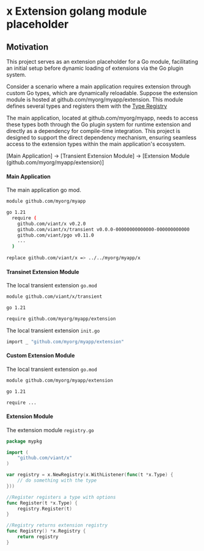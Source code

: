 # x Extension golang module placeholder

## Motivation

This project serves as an extension placeholder for a Go module, facilitating an initial setup before dynamic loading of extensions via the Go plugin system.

Consider a scenario where a main application requires extension through custom Go types, which are dynamically reloadable. 
Suppose the extension module is hosted at github.com/myorg/myapp/extension. 
This module defines several types and registers them with the [Type Registry](extension/registry.go)

The main application, located at github.com/myorg/myapp, needs to access these types both through the Go plugin system for runtime extension and directly as a dependency for compile-time integration. 
This project is designed to support the direct dependency mechanism, ensuring seamless access to the extension types within the main application's ecosystem.


[Main Application] -> [Transient Extension Module] -> [Extension Module (github.com/myorg/myapp/extension)]


#### Main Application

The main application go mod.  
```bash
module github.com/myorg/myapp

go 1.21
  require (
    github.com/viant/x v0.2.0
    github.com/viant/x/transient v0.0.0-00000000000000-000000000000
    github.com/viant/pgo v0.11.0
    ...
  )
    
replace github.com/viant/x => ../../myorg/myapp/x
```

#### Transinet Extension Module

The local transient extension ```go.mod```
```bash
module github.com/viant/x/transient

go 1.21

require github.com/myorg/myapp/extension
```

The local transient extension ```init.go```
```bash
import _ "github.com/myorg/myapp/extension"
```


#### Custom Extension Module

The local transient extension ```go.mod```
```bash
module github.com/myorg/myapp/extension

go 1.21

require ...
```


#### Extension Module

The extension module ```registry.go```
```go
package mypkg

import (
	"github.com/viant/x"
)

var registry = x.NewRegistry(x.WithListener(func(t *x.Type) {
	// do something with the type
}))

//Register registers a type with options
func Register(t *x.Type) {
	registry.Register(t)
}

//Registry returns extension registry
func Registry() *x.Registry {
	return registry
}

```
